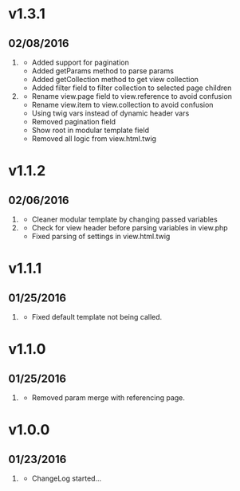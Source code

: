 # v1.3.1
## 02/08/2016

1. [](#new)
    * Added support for pagination
    * Added getParams method to parse params
    * Added getCollection method to get view collection
    * Added filter field to filter collection to selected page children
1. [](#improved)
    * Rename view.page field to view.reference to avoid confusion
    * Rename view.item to view.collection to avoid confusion
    * Using twig vars instead of dynamic header vars
    * Removed pagination field
    * Show root in modular template field
    * Removed all logic from view.html.twig

# v1.1.2
## 02/06/2016

1. [](#improved)
    * Cleaner modular template by changing passed variables
1. [](#bugfix)
    * Check for view header before parsing variables in view.php
    * Fixed parsing of settings in view.html.twig

# v1.1.1
## 01/25/2016

1. [](#improved)
    * Fixed default template not being called.

# v1.1.0
## 01/25/2016

1. [](#improved)
    * Removed param merge with referencing page.

# v1.0.0
## 01/23/2016

1. [](#new)
    * ChangeLog started...